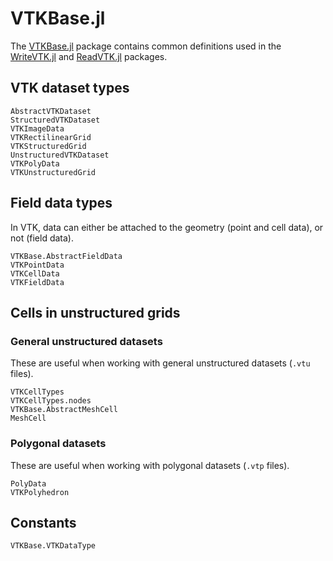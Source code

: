 # VTKBase.jl

The [VTKBase.jl](https://github.com/JuliaVTK/VTKBase.jl) package contains
common definitions used in the
[WriteVTK.jl](https://github.com/JuliaVTK/WriteVTK.jl) and
[ReadVTK.jl](https://github.com/JuliaVTK/ReadVTK.jl) packages.

## VTK dataset types

```@docs
AbstractVTKDataset
StructuredVTKDataset
VTKImageData
VTKRectilinearGrid
VTKStructuredGrid
UnstructuredVTKDataset
VTKPolyData
VTKUnstructuredGrid
```

## Field data types

In VTK, data can either be attached to the geometry (point and cell data), or
not (field data).

```@docs
VTKBase.AbstractFieldData
VTKPointData
VTKCellData
VTKFieldData
```

## Cells in unstructured grids

### General unstructured datasets

These are useful when working with general unstructured datasets (`.vtu` files).

```@docs
VTKCellTypes
VTKCellTypes.nodes
VTKBase.AbstractMeshCell
MeshCell
```

### Polygonal datasets

These are useful when working with polygonal datasets (`.vtp` files).

```@docs
PolyData
VTKPolyhedron
```

## Constants

```@docs
VTKBase.VTKDataType
```
